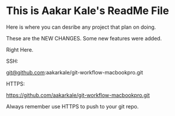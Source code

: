 # This is Aakar Kale's ReadMe File

Here is where you can desribe any project that plan on doing.

These are the NEW CHANGES.
Some new features were added.

Right Here.


SSH:

git@github.com:aakarkale/git-workflow-macbookpro.git



HTTPS:

https://github.com/aakarkale/git-workflow-macbookpro.git



Always remember use HTTPS to push to your git repo.